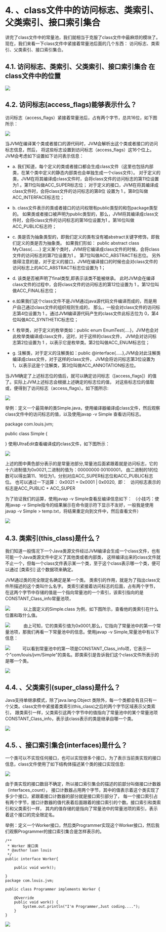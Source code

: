  
# 4. 、class文件中的访问标志、类索引、父类索引、接口索引集合
讲完了class文件中的常量池，我们就相当于克服了class文件中最麻烦的模块了。现在，我们来看一下class文件中紧接着常量池后面的几个东西：
访问标志、类索引、父类索引、接口索引集合。

## 4.1. 访问标志、类索引、父类索引、接口索引集合 在class文件中的位置


![](../../pic/Java虚拟机原理图解42.png)


## 4.2. 访问标志(access_flags)能够表示什么？
访问标志（access_flags）紧接着常量池后，占有两个字节，总共16位，如下图所示：


![](../../pic/Java虚拟机原理图解43.png)

当JVM在编译某个类或者接口的源代码时，JVM会解析出这个类或者接口的访问标志信息，然后，
将这些标志设置到访问标志（access_flags）这16个位上。JVM会考虑如下设置如下访问表示信息：

- a. 我们知道，每个定义的类或者接口都会生成class文件（这里也包括内部类，在某个类中定义的静态内部类也会单独生成一个class文件）。
对于定义的类，JVM在将其编译成class文件时，会将class文件的访问标志的第11位设置为1 。第11位叫做ACC_SUPER标志位；
对于定义的接口，JVM在将其编译成class文件时，会将class文件的访问标志的第8位 设置为 1 。第8位叫做ACC_INTERFACE标志位；

- b. class文件表示的类或者接口的访问权限有public类型的和包package类型的。
如果类或者接口被声明为public类型的，那么，JVM将其编译成class文件时，会将class文件的访问标志的第16位设置为1 。第16位叫做ACC_PUBLIC标志符；

- c. 类是否为抽象类型的，即我们定义的类有没有被abstract关键字修饰，即我们定义的类是否为抽象类。
如果我们形如：
public  abstract  class MyClass{......} 
定义某个类时，JVM将它编译成class文件的时候，会将class文件的访问标志的第7位设置为1 。
第7位叫做ACC_ABSTRACT标志位。 另外值得注意的是，对于定义的接口，JVM在编译接口的时候也会对class文件的访问标志上的ACC_ABSTRACT标志位设置为 1；

- d. 该类是否被声明了final类型,即表示该类不能被继承。
此时JVM会在编译class文件的过程中，会将class文件的访问标志的第12位设置为 1 。第12位叫做ACC_FINAL标志位；

- e.如果我们这个class文件不是JVM通过java源代码文件编译而成的，而是用户自己通过class文件的组织规则生成的，
那么，一般会对class文件的访问标志第4位设置为 1 。通过JVM编译源代码产生的class文件此标志位为 0，第4位叫做ACC_SYNTHETIC标志位；

- f. 枚举类，对于定义的枚举类如：public enum EnumTest{....}，JVM也会对此枚举类编译成class文件，这时，对于这样的class文件，
JVM会对访问标志第2位设置为 1 ，以表示它是枚举类。第2位叫做ACC_ENUM标志位；

- g. 注解类，对于定义的注解类如：public @interface{.....},JVM会对此注解类编译成class文件，对于这样的class文件，
JVM会将访问标志第3位设置为1，以表示这是个注解类，第3位叫做ACC_ANNOTATION标志位。

当JVM确定了上述标志位的值后，就可以确定访问标志（[access_flags]）的值了。实际上JVM上述标志会根据上述确定的标志位的值，
对这些标志位的值取或，便得到了访问标志（access_flags）。如下图所示:


![](../../pic/Java虚拟机原理图解44.png)


举例：定义一个最简单的类Simple.java，使用编译器编译成class文件，然后观察class文件中的访问标志的值，以及使用javap -v Simple 查看访问标志。

 package com.louis.jvm;
 
public class Simple {
 
}
使用UltraEdit查看编译成的class文件，如下图所示：


![](../../pic/Java虚拟机原理图解45.png)

上述的图中黄色部分表示的是常量池部分,常量池后面紧跟着就是访问标志，它的十六进制值为0x0021,二进制的值为：00000000 00100001，
由二进制的1的位数可以得出第11、16位为1，分别对应ACC_SUPER标志位和ACC_PUBLIC标志位。
也可以通过一下运算：
 0x0021 = 0x0001 | 0x0020,  即：   访问标志表示的标志是ACC_PUBLIC + ACC_SUPER

为了验证我们的运算，使用javap -v Simple查看反编译信息如下：
（小技巧：使用javap -v Simple指令的结果展示在命令提示符下显示不友好，一般我是使用javap -v Simple > temp.txt，将结果重定向到文件中，然后查看文件）


![](../../pic/Java虚拟机原理图解46.png)
 

## 4.3. 类索引(this_class)是什么？
我们知道一般情况下一个Java类源文件经过JVM编译会生成一个class文件，也有可能一个Java类源文件中定义了其他类或者内部类，
这样编译出来的class文件就不止一个，但每一个class文件表示某一个类，至于这个class表示哪一个类，便可以通过 [类索引] 这个数据项来确定。

JVM通过类的完全限定名确定是某一个类。
类索引的作用，就是为了指出class文件所描述的这个类叫什么名字。
类索引紧接着访问标志的后面，占有两个字节，在这两个字节中存储的值是一个指向常量池的一个索引，该索引指向的是CONSTANT_Class_info常量池项，


![](../../pic/Java虚拟机原理图解47.png)
          
以上面定义的Simple.class 为例，如下图所示，查看他的类索引在什么位置和取什么值。



![](../../pic/Java虚拟机原理图解48.png)
          
由上可知，它的类索引值为0x0001,那么，它指向了常量池中的第一个常量池项，那我们再看一下常量池中的信息。使用javap -v Simple,常量池中有以下信息：


![](../../pic/Java虚拟机原理图解49.png)
         
可以看到常量池中的第一项是CONSTANT_Class_info项，它表示一个"com/louis/jvm/Simple"的类名。即类索引是告诉我们这个class文件所表示的是哪一个类。



![](../../pic/Java虚拟机原理图解50.png)


## 4.4. 、父类索引(super_class)是什么？
Java支持单继承模式，除了java.lang.Object 类除外，每一个类都会有且只有一个父类。class文件中紧接着类索引(this_class)之后的两个字节区域表示父类索引，
跟类索引一样，父类索引这两个字节中的值指向了常量池中的某个常量池项CONSTANT_Class_info，表示该class表示的类是继承自哪一个类。


![](../../pic/Java虚拟机原理图解51.png)

## 4.5. 、接口索引集合(interfaces)是什么？
一个类可以不实现任何接口，也可以实现很多个接口，为了表示当前类实现的接口信息，class文件使用了如下结构体描述某个类的接口实现信息:


![](../../pic/Java虚拟机原理图解52.png)

由于类实现的接口数目不确定，所以接口索引集合的描述的前部分叫做接口计数器（interfaces_count），
接口计数器占用两个字节，其中的值表示着这个类实现了多少个接口，紧跟着接口计数器的部分就是接口索引部分了，
每一个接口索引占有两个字节，接口计数器的值代表着后面跟着的接口索引的个数。接口索引和类索引和父类索引一样，
其内的值存储的是指向了常量池中的常量池项的索引，表示着这个接口的完全限定名。

举例：定义一个Worker接口，然后类Programmer实现这个Worker接口，然后我们观察Programmer的接口索引集合是怎样表示的。

```
/**
 * Worker 接口类
 * @author luan louis
 */
public interface Worker{
	
	public void work();
 
}
package com.louis.jvm;
 
public class Programmer implements Worker {
 
	@Override
	public void work() {
		System.out.println("I'm Programmer,Just coding....");
	}
}
```




![](../../pic/Java虚拟机原理图解53.png)

